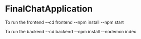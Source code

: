 # FinalChatApplication

To run the frontend
--cd frontend
--npm install
--npm start

To run the backend 
--cd backend
--npm install
--nodemon index
